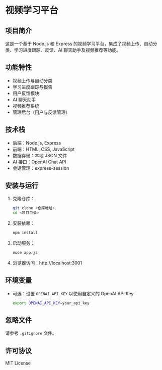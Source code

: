 # 视频学习平台

## 项目简介
这是一个基于 Node.js 和 Express 的视频学习平台，集成了视频上传、自动分类、学习进度跟踪、反馈、AI 聊天助手及视频推荐等功能。

## 功能特性
- 视频上传与自动分类
- 学习进度跟踪与报告
- 用户反馈模块
- AI 聊天助手
- 视频推荐系统
- 管理后台（用户与反馈管理）

## 技术栈
- 后端：Node.js, Express
- 前端：HTML, CSS, JavaScript
- 数据存储：本地 JSON 文件
- AI 接口：OpenAI Chat API
- 会话管理：express-session

## 安装与运行
1. 克隆仓库：
   ```bash
   git clone <仓库地址>
   cd <项目目录>
   ```
2. 安装依赖：
   ```bash
   npm install
   ```
3. 启动服务：
   ```bash
   node app.js
   ```
4. 浏览器访问：http://localhost:3001

## 环境变量
- 可选：设置 `OPENAI_API_KEY` 以使用自定义的 OpenAI API Key
  ```bash
  export OPENAI_API_KEY=your_api_key
  ```

## 忽略文件
请参考 `.gitignore` 文件。

## 许可协议
MIT License 